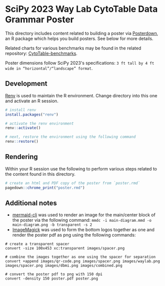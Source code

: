 # SciPy 2023 Way Lab CytoTable Data Grammar Poster

This directory includes content related to building a poster via [Posterdown](https://github.com/brentthorne/posterdown), an R package which helps you build posters. See below for more details.

Related charts for various benchmarks may be found in the related repository: [CytoTable-benchmarks](https://github.com/cytomining/CytoTable-benchmarks).

Poster dimensions follow SciPy 2023's specifications: `3 ft tall by 4 ft wide in “horizontal”/“landscape” format`.

## Development

[Renv](https://rstudio.github.io/renv/index.html) is used to maintain the R environment.
Change directory into this one and activate an R session.

```R
# install renv
install.packages("renv")

# activate the renv environment
renv::activate()

# next, restore the environment using the following command
renv::restore()
```

## Rendering

Within your R session use the following to perform various steps related to the content found in this directory.

```R
# create an html and PDF copy of the poster from `poster.rmd`
pagedown::chrome_print("poster.rmd")
```

## Additional notes

- [mermaid-cli](https://github.com/mermaid-js/mermaid-cli) was used to render an image for the main/center block of the poster via the following command: `mmdc -i main-diagram.mmd -o main-diagram.png -b transparent -s 2`
- [ImageMagick](http://www.imagemagick.org/) was used to form the bottom logos together as one and render the poster pdf as png using the following commands:

```shell
# create a transparent spacer
convert -size 100x453 xc:transparent images/spacer.png

# combine the images together as one using the spacer for separation
convert +append images/qr-code.png images/spacer.png images/waylab.png images/spacer.png images/dbmi.png images/combined.png

# convert the poster pdf to png with 150 dpi
convert -density 150 poster.pdf poster.png
```
